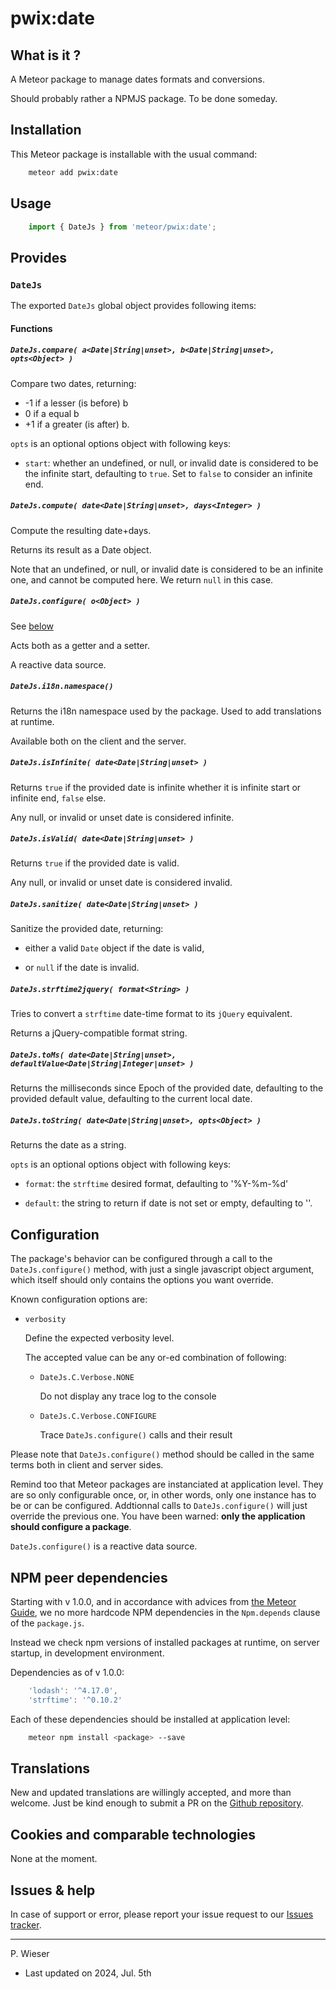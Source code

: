 # pwix:date

## What is it ?

A Meteor package to manage dates formats and conversions.

Should probably rather a NPMJS package. To be done someday.

## Installation

This Meteor package is installable with the usual command:

```sh
    meteor add pwix:date
```

## Usage

```js
    import { DateJs } from 'meteor/pwix:date';
```

## Provides

### `DateJs`

The exported `DateJs` global object provides following items:

#### Functions

##### `DateJs.compare( a<Date|String|unset>, b<Date|String|unset>, opts<Object> )`

Compare two dates, returning:

- -1 if a lesser (is before) b
- 0 if a equal b
- +1 if a greater (is after) b.

`opts` is an optional options object with following keys:

- `start`: whether an undefined, or null, or invalid date is considered to be the infinite start, defaulting to `true`. Set to `false` to consider an infinite end.

##### `DateJs.compute( date<Date|String|unset>, days<Integer> )`

Compute the resulting date+days.

Returns its result as a Date object.

Note that an undefined, or null, or invalid date is considered to be an infinite one, and cannot be computed here. We return `null` in this case.

##### `DateJs.configure( o<Object> )`

See [below](#configuration)

Acts both as a getter and a setter.

A reactive data source.

##### `DateJs.i18n.namespace()`

Returns the i18n namespace used by the package. Used to add translations at runtime.

Available both on the client and the server.

##### `DateJs.isInfinite( date<Date|String|unset> )`

Returns `true` if the provided date is infinite whether it is infinite start or infinite end, `false` else.

Any null, or invalid or unset date is considered infinite.

##### `DateJs.isValid( date<Date|String|unset> )`

Returns `true` if the provided date is valid.

Any null, or invalid or unset date is considered invalid.

##### `DateJs.sanitize( date<Date|String|unset> )`

Sanitize the provided date, returning:

- either a valid `Date` object if the date is valid,

- or `null` if the date is invalid.

##### `DateJs.strftime2jquery( format<String> )`

Tries to convert a `strftime` date-time format to its `jQuery` equivalent.

Returns a jQuery-compatible format string.

##### `DateJs.toMs( date<Date|String|unset>, defaultValue<Date|String|Integer|unset> )`

Returns the milliseconds since Epoch of the provided date, defaulting to the provided default value, defaulting to the current local date.

##### `DateJs.toString( date<Date|String|unset>, opts<Object> )`

Returns the date as a string.

`opts` is an optional options object with following keys:

- `format`: the `strftime` desired format, defaulting to '%Y-%m-%d'

- `default`: the string to return if date is not set or empty, defaulting to ''.

## Configuration

The package's behavior can be configured through a call to the `DateJs.configure()` method, with just a single javascript object argument, which itself should only contains the options you want override.

Known configuration options are:

- `verbosity`

    Define the expected verbosity level.

    The accepted value can be any or-ed combination of following:

    - `DateJs.C.Verbose.NONE`

        Do not display any trace log to the console

    - `DateJs.C.Verbose.CONFIGURE`

        Trace `DateJs.configure()` calls and their result

Please note that `DateJs.configure()` method should be called in the same terms both in client and server sides.

Remind too that Meteor packages are instanciated at application level. They are so only configurable once, or, in other words, only one instance has to be or can be configured. Addtionnal calls to `DateJs.configure()` will just override the previous one. You have been warned: **only the application should configure a package**.

`DateJs.configure()` is a reactive data source.

## NPM peer dependencies

Starting with v 1.0.0, and in accordance with advices from [the Meteor Guide](https://guide.meteor.com/writing-atmosphere-packages.html#peer-npm-dependencies), we no more hardcode NPM dependencies in the `Npm.depends` clause of the `package.js`.

Instead we check npm versions of installed packages at runtime, on server startup, in development environment.

Dependencies as of v 1.0.0:

```js
    'lodash': '^4.17.0',
    'strftime': '^0.10.2'
```

Each of these dependencies should be installed at application level:

```sh
    meteor npm install <package> --save
```

## Translations

New and updated translations are willingly accepted, and more than welcome. Just be kind enough to submit a PR on the [Github repository](https://github.com/trychlos/pwix-date/pulls).

## Cookies and comparable technologies

None at the moment.

## Issues & help

In case of support or error, please report your issue request to our [Issues tracker](https://github.com/trychlos/pwix-date/issues).

---
P. Wieser
- Last updated on 2024, Jul. 5th
